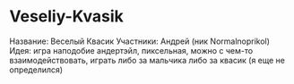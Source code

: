 # Veseliy-Kvasik
Название: Веселый Квасик
Участники: Андрей (ник Normalnoprikol)
Идея: игра наподобие андертэйл, пиксельная, можно с чем-то взаимодействовать, играть либо за мальчика либо за квасик (я еще не определился)
